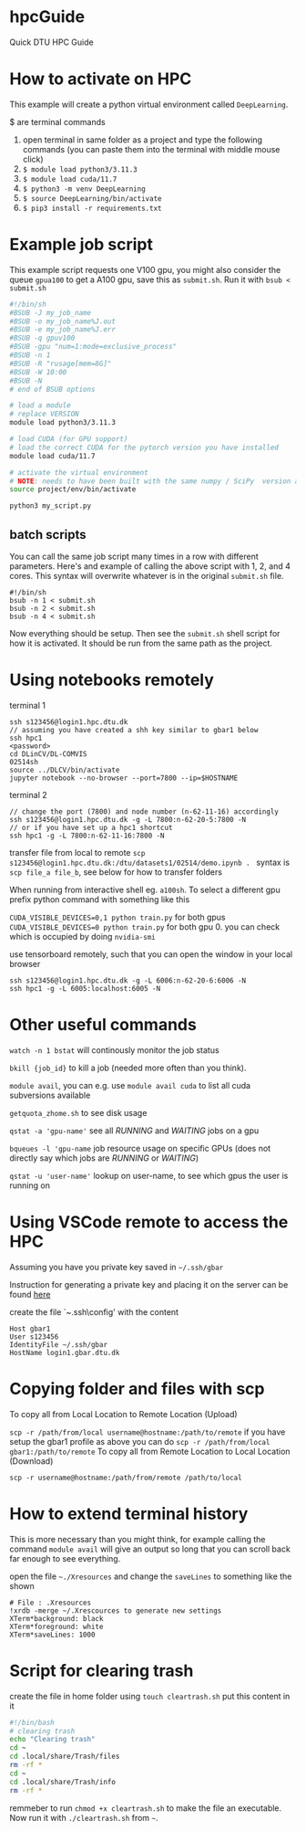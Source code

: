 # hpcGuide
Quick DTU HPC Guide

# How to activate on HPC
This example will create a python virtual environment called `DeepLearning`.

$ are terminal commands
1. open terminal in same folder as a project and type the following commands (you can paste them into the terminal with middle mouse click)
2. ```$ module load python3/3.11.3```
3. ```$ module load cuda/11.7```
4. ```$ python3 -m venv DeepLearning```
5. ```$ source DeepLearning/bin/activate```
6. ```$ pip3 install -r requirements.txt```

# Example job script 
This example script requests one V100 gpu, you might also consider the queue `gpua100` to get a A100 gpu, save this as `submit.sh`. Run it with `bsub < submit.sh`
```sh
#!/bin/sh
#BSUB -J my_job_name
#BSUB -o my_job_name%J.out
#BSUB -e my_job_name%J.err
#BSUB -q gpuv100
#BSUB -gpu "num=1:mode=exclusive_process"
#BSUB -n 1
#BSUB -R "rusage[mem=8G]"
#BSUB -W 10:00
#BSUB -N
# end of BSUB options

# load a module
# replace VERSION 
module load python3/3.11.3

# load CUDA (for GPU support)
# load the correct CUDA for the pytorch version you have installed
module load cuda/11.7

# activate the virtual environment
# NOTE: needs to have been built with the same numpy / SciPy  version as above!
source project/env/bin/activate

python3 my_script.py
```
## batch scripts
You can call the same job script many times in a row with different parameters. Here's and example of calling the above script with 1, 2, and 4 cores. This syntax will overwrite whatever is in the original `submit.sh` file.
```
#!/bin/sh
bsub -n 1 < submit.sh
bsub -n 2 < submit.sh
bsub -n 4 < submit.sh
```

Now everything should be setup. Then see the ```submit.sh``` shell script for how it is activated. It should be run from the same path as the project.

# Using notebooks remotely

terminal 1
```
ssh s123456@login1.hpc.dtu.dk
// assuming you have created a shh key similar to gbar1 below
ssh hpc1
<password>
cd DLinCV/DL-COMVIS
02514sh
source ../DLCV/bin/activate
jupyter notebook --no-browser --port=7800 --ip=$HOSTNAME
```

terminal 2
```
// change the port (7800) and node number (n-62-11-16) accordingly
ssh s123456@login1.hpc.dtu.dk -g -L 7800:n-62-20-5:7800 -N
// or if you have set up a hpc1 shortcut
ssh hpc1 -g -L 7800:n-62-11-16:7800 -N
```
<password>


transfer file from local to remote
```scp s123456@login1.hpc.dtu.dk:/dtu/datasets1/02514/demo.ipynb . ``` syntax is ```scp file_a file_b```, see below for how to transfer folders

When running from interactive shell eg. ```a100sh```. To select a different gpu prefix python command with something like this

```CUDA_VISIBLE_DEVICES=0,1 python train.py``` for both gpus
```CUDA_VISIBLE_DEVICES=0 python train.py``` for both gpu 0.
you can check which is occupied by doing ```nvidia-smi```


use tensorboard remotely, such that you can open the window in your local browser
```
ssh s123456@login1.hpc.dtu.dk -g -L 6006:n-62-20-6:6006 -N
ssh hpc1 -g -L 6005:localhost:6005 -N
```

# Other useful commands

`watch -n 1 bstat` will continously monitor the job status

`bkill {job_id}` to kill a job (needed more often than you think).

`module avail`, you can e.g. use `module avail cuda` to list all cuda subversions available

`getquota_zhome.sh` to see disk usage

`qstat -a 'gpu-name'` see all *RUNNING* and *WAITING* jobs on a gpu

`bqueues -l 'gpu-name` job resource usage on specific GPUs (does not directly say which jobs are *RUNNING* or *WAITING*)

`qstat -u 'user-name'` lookup on user-name, to see which gpus the user is running on


# Using VSCode remote to access the HPC
Assuming you have you private key saved in `~/.ssh/gbar`

Instruction for generating a private key and placing it on the server can be found [here](https://www.hpc.dtu.dk/?page_id=4317)

create the file `~\.ssh\config' with the content
```ssh
Host gbar1
User s123456
IdentityFile ~/.ssh/gbar
HostName login1.gbar.dtu.dk
```

# Copying folder and files with scp

To copy all from Local Location to Remote Location (Upload)

```scp -r /path/from/local username@hostname:/path/to/remote```
if you have setup the gbar1 profile as above you can do
```scp -r /path/from/local gbar1:/path/to/remote```
To copy all from Remote Location to Local Location (Download)

```scp -r username@hostname:/path/from/remote /path/to/local```

# How to extend terminal history
This is more necessary than you might think, for example calling the command `module avail` will give an output so long that you can scroll back far enough to see everything.

open the file `~./Xresources` and change the `saveLines` to something like the shown
```
# File : .Xresources
!xrdb -merge ~/.Xrescources to generate new settings
XTerm*background: black
XTerm*foreground: white
XTerm*saveLines: 1000
```
# Script for clearing trash
create the file in home folder using `touch cleartrash.sh` put this content in it
```bash
#!/bin/bash
# clearing trash
echo "Clearing trash"
cd ~
cd .local/share/Trash/files
rm -rf *
cd ~
cd .local/share/Trash/info
rm -rf *
```
remmeber to run `chmod +x cleartrash.sh` to make the file an executable. Now run it with `./cleartrash.sh` from `~`.

